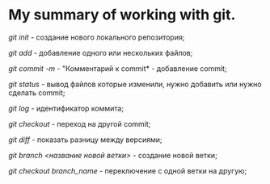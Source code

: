 # My summary of working with git.

*git init* - создание нового локального репозитория;

*git add* - добавление одного или нескольких файлов;

*git commit -m* - "Комментарий к commit* - добавление commit;

*git status* - вывод файлов которые изменили, нужно добавить или нужно сделать commit;

*git log* - идентификатор коммита;

*git checkout* - переход на другой commit;

*git diff* - показать разницу между версиями;

*git branch  <название новой ветки>* - создание новой ветки;

*git checkout branch_name* - переключение с одной ветки на другую;